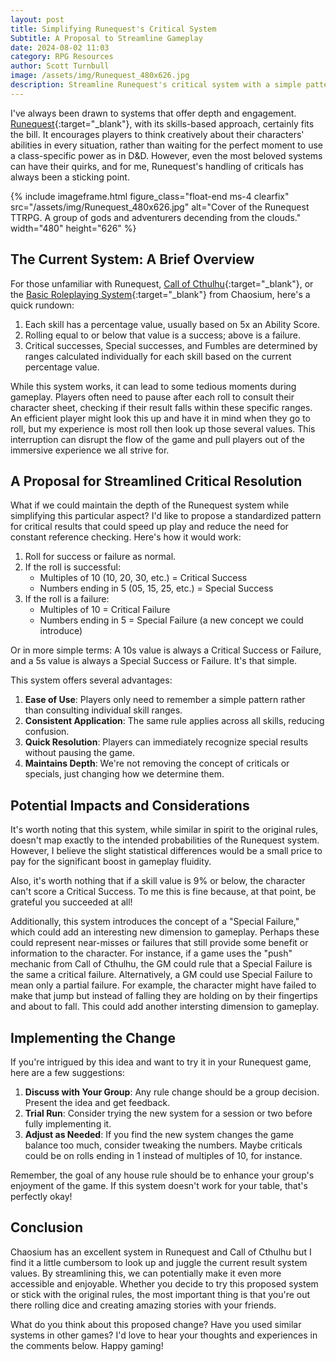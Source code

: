 ```yaml
---
layout: post
title: Simplifying Runequest's Critical System
Subtitle: A Proposal to Streamline Gameplay
date: 2024-08-02 11:03
category: RPG Resources
author: Scott Turnbull
image: /assets/img/Runequest_480x626.jpg
description: Streamline Runequest's critical system with a simple pattern. Boost gameplay speed, reduce confusion, and keep the depth. A small tweak for smoother adventures.
---
```

I've always been drawn to systems that offer depth and engagement. [Runequest](https://www.chaosium.com/runequest-rpg/){:target="_blank"}, with its skills-based approach, certainly fits the bill. It encourages players to think creatively about their characters' abilities in every situation, rather than waiting for the perfect moment to use a class-specific power as in D&D. However, even the most beloved systems can have their quirks, and for me, Runequest's handling of criticals has always been a sticking point.

{% include imageframe.html
  figure_class="float-end ms-4 clearfix"
  src="/assets/img/Runequest_480x626.jpg"
  alt="Cover of the Runequest TTRPG. A group of gods and adventurers decending from the clouds."
  width="480" height="626"
 %}

## The Current System: A Brief Overview

For those unfamiliar with Runequest, [Call of Cthulhu](https://www.chaosium.com/call-of-cthulhu-rpg/){:target="_blank"}, or the [Basic Roleplaying System](https://www.chaosium.com/basic-roleplaying/){:target="_blank"} from Chaosium, here's a quick rundown:

1. Each skill has a percentage value, usually based on 5x an Ability Score.
2. Rolling equal to or below that value is a success; above is a failure.
3. Critical successes, Special successes, and Fumbles are determined by ranges calculated individually for each skill based on the current percentage value.

While this system works, it can lead to some tedious moments during gameplay. Players often need to pause after each roll to consult their character sheet, checking if their result falls within these specific ranges. An efficient player might look this up and have it in mind when they go to roll, but my experience is most roll then look up those several values. This interruption can disrupt the flow of the game and pull players out of the immersive experience we all strive for.

## A Proposal for Streamlined Critical Resolution

What if we could maintain the depth of the Runequest system while simplifying this particular aspect? I'd like to propose a standardized pattern for critical results that could speed up play and reduce the need for constant reference checking. Here's how it would work:

1. Roll for success or failure as normal.
2. If the roll is successful:
   - Multiples of 10 (10, 20, 30, etc.) = Critical Success
   - Numbers ending in 5 (05, 15, 25, etc.) = Special Success
3. If the roll is a failure:
   - Multiples of 10 = Critical Failure
   - Numbers ending in 5 = Special Failure (a new concept we could introduce)

Or in more simple terms:  A 10s value is always a Critical Success or Failure, and a 5s value is always a Special Success or Failure.  It's that simple.

This system offers several advantages:

1. **Ease of Use**: Players only need to remember a simple pattern rather than consulting individual skill ranges.
2. **Consistent Application**: The same rule applies across all skills, reducing confusion.
3. **Quick Resolution**: Players can immediately recognize special results without pausing the game.
4. **Maintains Depth**: We're not removing the concept of criticals or specials, just changing how we determine them.

## Potential Impacts and Considerations

It's worth noting that this system, while similar in spirit to the original rules, doesn't map exactly to the intended probabilities of the Runequest system. However, I believe the slight statistical differences would be a small price to pay for the significant boost in gameplay fluidity.

Also, it's worth nothing that if a skill value is 9% or below, the character can't score a Critical Success.  To me this is fine because, at that point, be grateful you succeeded at all!

Additionally, this system introduces the concept of a "Special Failure," which could add an interesting new dimension to gameplay. Perhaps these could represent near-misses or failures that still provide some benefit or information to the character.  For instance, if a game uses the "push" mechanic from Call of Cthulhu, the GM could rule that a Special Failure is the same a critical failure.  Alternatively, a GM could use Special Failure to mean only a partial failure.  For example, the character might have failed to make that jump but instead of falling they are holding on by their fingertips and about to fall.  This could add another intersting dimension to gameplay.

## Implementing the Change

If you're intrigued by this idea and want to try it in your Runequest game, here are a few suggestions:

1. **Discuss with Your Group**: Any rule change should be a group decision. Present the idea and get feedback.
2. **Trial Run**: Consider trying the new system for a session or two before fully implementing it.
3. **Adjust as Needed**: If you find the new system changes the game balance too much, consider tweaking the numbers. Maybe criticals could be on rolls ending in 1 instead of multiples of 10, for instance.

Remember, the goal of any house rule should be to enhance your group's enjoyment of the game. If this system doesn't work for your table, that's perfectly okay!

## Conclusion

Chaosium has an excellent system in Runequest and Call of Cthulhu but I find it a little cumbersom to look up and juggle the current result system values. By streamlining this, we can potentially make it even more accessible and enjoyable. Whether you decide to try this proposed system or stick with the original rules, the most important thing is that you're out there rolling dice and creating amazing stories with your friends.

What do you think about this proposed change? Have you used similar systems in other games? I'd love to hear your thoughts and experiences in the comments below. Happy gaming!